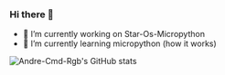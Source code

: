 ### Hi there 👋


- 🔭 I’m currently working on Star-Os-Micropython
- 🌱 I’m currently learning micropython (how it works)

![Andre-Cmd-Rgb's GitHub stats](https://github-readme-stats.vercel.app/api?username=Andre-Cmd-Rgb)